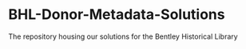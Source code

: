 # BHL-Donor-Metadata-Solutions
The repository housing our solutions for the Bentley Historical Library
